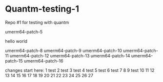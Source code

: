 # Quantm-testing-1
Repo #1 for testing with quantm

umerm64-patch-5

hello
world

umerm64-patch-8
umerm64-patch-9
umerm64-patch-10
umerm64-patch-11
umerm64-patch-12
umerm64-patch-13
umerm64-patch-14
umerm64-patch-15
umerm64-patch-16

changes start here:
1 test
2 test
3 test
4 test
5 test
6 test
7
8
9 test
10
11
12
13
14
15
16
17
18
19
20
21
22
23
24
25
26
27
